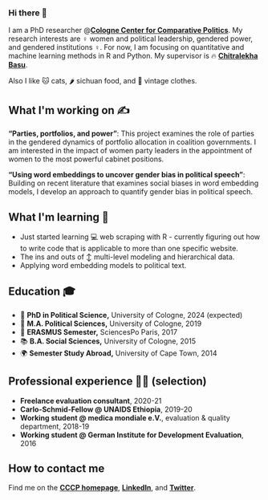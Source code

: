 ### Hi there 👋

I am a PhD researcher @[**Cologne Center for Comparative Politics**](https://cccp.uni-koeln.de/). My research interests are ♀️ women and political leadership, gendered power, and gendered institutions ♀️. For now, I am focusing on quantitative and machine learning methods in R and Python. My supervisor is 🔥 [**Chitralekha Basu**](https://www.chitralekhabasu.com/).

Also I like 🐱 cats, 🌶️ sichuan food, and 👚 vintage clothes.

## What I'm working on ✍️

**“Parties, portfolios, and power”**: This project examines the role of parties in the gendered dynamics of portfolio allocation in coalition governments. I am interested in the impact of women party leaders in the appointment of women to the most powerful cabinet positions.

**“Using word embeddings to uncover gender bias in political speech”**: Building on recent literature that examines social biases in word embedding models, I develop an approach to quantify gender bias in political speech.

## What I'm learning 🤔

- Just started learning 💻 web scraping with R - currently figuring out how to write code that is applicable to more than one specific website.
- The ins and outs of ↕️ multi-level modeling and hierarchical data.
- Applying word embedding models to political text.

## Education 🎓

- 🥳 **PhD in Political Science,** University of Cologne, 2024 (expected)
- 🧠 **M.A. Political Sciences,** University of Cologne, 2019
- 🥐 **ERASMUS Semester,** SciencesPo Paris, 2017
- 📚 **B.A. Social Sciences,** University of Cologne, 2015
- 🌍 **Semester Study Abroad,** University of Cape Town, 2014

## Professional experience 👩‍🚀 (selection)

- **Freelance evaluation consultant**, 2020-21
- **Carlo-Schmid-Fellow @ UNAIDS Ethiopia**, 2019-20
- **Working student @ medica mondiale e.V.**, evaluation & quality department, 2018-19
- **Working student @ German Institute for Development Evaluation**, 2016

## How to contact me

Find me on the [**CCCP homepage**](https://cccp.uni-koeln.de/de/team/doctoral-researchers/helena-heberer), 
[**LinkedIn**](https://www.linkedin.com/in/helena-heberer-31b443184/), and [**Twitter**](https://twitter.com/hebsiesie).
<!--
**hheb/hheb** is a ✨ _special_ ✨ repository because its `README.md` (this file) appears on your GitHub profile.

Here are some ideas to get you started:

- 🔭 I’m currently working on ...
- 🌱 I’m currently learning ...
- 👯 I’m looking to collaborate on ...
- 🤔 I’m looking for help with ...
- 💬 Ask me about ...
- 📫 How to reach me: ...
- 😄 Pronouns: ...
- ⚡ Fun fact: ...
-->
